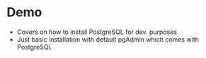 # Demo
- Covers on how to install PostgreSQL for dev. purposes
- Just basic installation with default pgAdmin which comes with PostgreSQL

